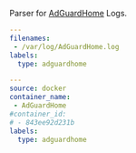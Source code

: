 Parser for [AdGuardHome](https://github.com/AdguardTeam/AdGuardHome) Logs.

```yaml
---
filenames:
 - /var/log/AdGuardHome.log
labels:
  type: adguardhome
```

```yaml
---
source: docker
container_name:
 - AdGuardHome
#container_id:
# - 843ee92d231b
labels:
  type: adguardhome
```
